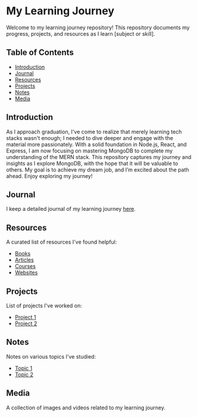 # My Learning Journey

Welcome to my learning journey repository! This repository documents my progress, projects, and resources as I learn [subject or skill]. 

## Table of Contents

- [Introduction](#introduction)
- [Journal](#journal)
- [Resources](#resources)
- [Projects](#projects)
- [Notes](#notes)
- [Media](#media)

## Introduction

As I approach graduation, I've come to realize that merely learning tech stacks wasn't enough; I needed to dive deeper and engage with the material more passionately. With a solid foundation in Node.js, React, and Express, I am now focusing on mastering MongoDB to complete my understanding of the MERN stack. This repository captures my journey and insights as I explore MongoDB, with the hope that it will be valuable to others. My goal is to achieve my dream job, and I’m excited about the path ahead. Enjoy exploring my journey!


## Journal

I keep a detailed journal of my learning journey [here](JOURNAL.md).

## Resources

A curated list of resources I've found helpful:

- [Books](resources/books.md)
- [Articles](resources/articles.md)
- [Courses](resources/courses.md)
- [Websites](resources/websites.md)

## Projects

List of projects I've worked on:

- [Project 1](projects/project1/)
- [Project 2](projects/project2/)

## Notes

Notes on various topics I've studied:

- [Topic 1](notes/topic1.md)
- [Topic 2](notes/topic2.md)

## Media

A collection of images and videos related to my learning journey.
